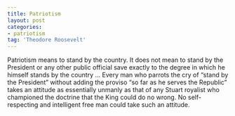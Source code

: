 ```yaml
---
title: Patriotism
layout: post
categories:
- patriotism
tag: 'Theodore Roosevelt'
---
```


Patriotism means to stand by the country. It does not mean to stand by the President or any other public official save exactly to the degree in which he himself stands by the country … Every man who parrots the cry of “stand by the President” without adding the proviso “so far as he serves the Republic” takes an attitude as essentially unmanly as that of any Stuart royalist who championed the doctrine that the King could do no wrong. No self-respecting and intelligent free man could take such an attitude.
